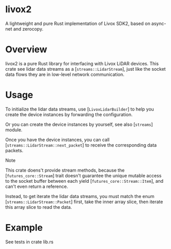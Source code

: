 # livox2
A lightweight and pure Rust implementation of Livox SDK2, based on async-net and zerocopy.

# Overview
livox2 is a pure Rust library for interfacing with Livox LiDAR devices.
This crate see lidar data streams as a [`streams::LidarStream`], just like the socket data
flows they are in low-level network communication.

# Usage
To initialize the lidar data streams, use [`LivoxLidarBuilder`] to help you
create the device instances by forwarding the configuration.

Or you can create the device instances by yourself, see also [`streams`] module.

Once you have the device instances, you can call [`streams::LidarStream::next_packet`] to
receive the corresponding data packets.

> [!NOTE]
> This crate doens't provide stream methods, because the [`futures_core::Stream`] trait doesn't
> guarantee the unique mutable access to the socket buffer between each yield
> [`futures_core::Stream::Item`], and can't even return a reference.
> 
> Instead, to get iterate the lidar data streams, you must match the enum
> [`streams::LidarStream::Packet`] first, take the inner array slice, then
> iterate this array slice to read the data.

 # Example
 See tests in crate lib.rs

